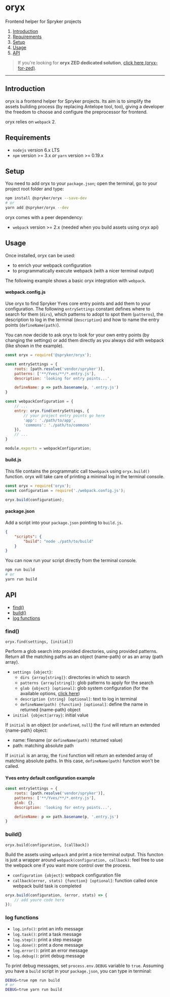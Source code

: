 # oryx

Frontend helper for Spryker projects

1. [Introduction](#introduction)
2. [Requirements](#requirements)
3. [Setup](#setup)
4. [Usage](#usage)
5. [API](#api)

> If you're looking for **oryx ZED dedicated solution**, [click here (oryx-for-zed)](https://github.com/spryker/oryx-for-zed).

---

## Introduction

oryx is a frontend helper for Spryker projects. 
Its aim is to simplify the assets building process (by replacing Antelope tool, too), 
giving a developer the freedom to choose and configure the preprocessor for frontend.

oryx relies on `webpack` 2.

## Requirements

- `nodejs` version 6.x LTS
- `npm` version >= 3.x *or* `yarn` version >= 0.19.x

## Setup

You need to add oryx to your `package.json`; 
open the terminal, go to your project root folder and type:

```bash
npm install @spryker/oryx --save-dev
# or 
yarn add @spryker/oryx --dev
```

oryx comes with a peer dependency:

- `webpack` version >= 2.x (needed when you build assets using oryx api)

## Usage

Once installed, oryx can be used:

- to enrich your webpack configuration
- to programmatically execute webpack (with a nicer terminal output)

The following example shows a basic oryx integration with `webpack`.

#### webpack.config.js
Use oryx to find Spryker Yves core entry points and add them to your configuration.
The following `entrySettings` constant defines where to search for them (`dirs`),
which patterns to adopt to spot them (`patterns`), the description to log in the terminal
(`description`) and how to name the entry points (`defineName(path)`).

You can now decide to ask oryx to look for your own entry points (by changing the settings)
or add them directly as you always did with webpack (like shown in the example).

```js
const oryx = require('@spryker/oryx');

const entrySettings = {
    roots: [path.resolve('vendor/spryker')],
    patterns: ['**/Yves/**/*.entry.js'],
    description: 'looking for entry points...',

    defineName: p => path.basename(p, '.entry.js')
}

const webpackConfiguration = {
    // ...
    entry: oryx.find(entrySettings, {
        // your project entry points go here
        'app': './path/to/app',
        'commons': './path/to/commons'
    }),
    // ...
}

module.exports = webpackConfiguration;
```

#### build.js
This file contains the programmatic call to`webpack` using `oryx.build()` function. 
oryx will take care of printing a minimal log in the terminal console.

```js
const oryx = require('oryx');
const configuration = require('./webpack.config.js');

oryx.build(configuration);
```

#### package.json
Add a script into your `package.json` pointing to `build.js`. 

```json
{
    "scripts": {
        "build": "node ./path/to/build"
    }
}
```

You can now run your script directly from the terminal console.

```bash
npm run build
# or 
yarn run build
```

## API

- [find()](#find)
- [build()](#build)
- [log functions](#log-functions)

### find()

```
oryx.find(settings, [initial])
```

Perform a glob search into provided directories, using provided patterns.
Return all the matching paths as an object {name-path} or as an array (path array). 

- `settings {object}`:
    - `dirs {array[string]}`: directories in which to search 
    - `patterns {array[string]}`: glob patterns to apply for the search
    - `glob {object} [optional]`: glob system configuration 
    (for the available options, [click here](https://github.com/isaacs/node-glob#options))
    - `description {string} [optional]`: text to log in terminal
    - `defineName(path) {function} [optional]`: define the name in returned {name-path} object
- `initial {object|array}`: initial value 

If `initial` is an object (or `undefined`, `null`) the `find` will return 
an extended {name-path} object:

- name: filename (or `defineName(path)` returned value)
- path: matching absolute path

If `initial` is an array, the `find` function will return an extended array of matching absolute paths.
In this case, `defineName(path)` function won't be called.


#### Yves entry default configuration example

```js
const entrySettings = {
    roots: [path.resolve('vendor/spryker')],
    patterns: ['**/Yves/**/*.entry.js'],
    glob: {},
    description: 'looking for entry points...',

    defineName: p => path.basename(p, '.entry.js')
}
```

### build()

```
oryx.build(configuration, [callback])
```

Build the assets using `webpack` and print a nice terminal output.
This functon is just a wrapper around `webpack(configuration, callback)`:
feel free to use the webpack one if you want more control over the process.

- `configuration {object}`: webpack configuration file
- `callback(error, stats) {function} [optional]`: function called once webpack build task is completed

```js
oryx.build(configuration, (error, stats) => {
    // add youre code here
});
```

### log functions

- `log.info()`: print an info message
- `log.task()`: print a task message
- `log.step()`: print a step message
- `log.done()`: print a done message
- `log.error()`: print an error message
- `log.debug()`: print debug message

To print debug messages, set `process.env.DEBUG` variable to `true`. 
Assuming you have a `build` script in your `package.json`, you can type in terminal:

```bash
DEBUG=true npm run build
# or
DEBUG=true yarn run build
```


